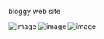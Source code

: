 bloggy web site  

![image](https://github.com/user-attachments/assets/0768d832-da56-4296-9797-6c7fed466f43)
![image](https://github.com/user-attachments/assets/103d5c8c-d29a-4380-bc56-ab49e2373831)
![image](https://github.com/user-attachments/assets/7773122d-9660-4065-b8f8-6181bd680701)


